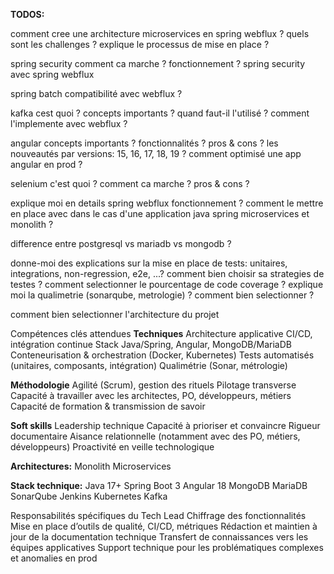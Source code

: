 

**TODOS:**

comment cree une architecture microservices en spring webflux ?
quels sont les challenges ? explique le processus de mise en place ?

spring security comment ca marche ? fonctionnement ?
spring security avec spring webflux

spring batch compatibilité avec  webflux ?

kafka cest quoi ? concepts importants ?
quand faut-il l'utilisé ?
comment l'implemente avec webflux ?


angular
concepts importants ? fonctionnalités ?
pros & cons ?
les nouveautés par versions: 15, 16, 17, 18, 19 ?
comment optimisé une app angular en prod ?


selenium
c'est quoi ? comment ca marche ?
pros & cons ?


explique moi en details spring webflux fonctionnement ? 
comment le mettre en place avec dans le cas d'une application java spring microservices et monolith ?

difference entre postgresql vs mariadb vs mongodb ?

donne-moi des explications sur la mise en place de tests: unitaires, integrations, non-regression, e2e, ...?
comment bien choisir sa strategies de testes ?
comment selectionner le pourcentage de code coverage ?
explique moi la qualimetrie (sonarqube, metrologie) ? comment bien selectionner ?

comment bien selectionner l'architecture du projet


Compétences clés attendues
**Techniques**
Architecture applicative
CI/CD, intégration continue
Stack Java/Spring, Angular, MongoDB/MariaDB
Conteneurisation & orchestration (Docker, Kubernetes)
Tests automatisés (unitaires, composants, intégration)
Qualimétrie (Sonar, métrologie)

**Méthodologie**
Agilité (Scrum), gestion des rituels
Pilotage transverse
Capacité à travailler avec les architectes, PO, développeurs, métiers
Capacité de formation & transmission de savoir

**Soft skills**
Leadership technique
Capacité à prioriser et convaincre
Rigueur documentaire
Aisance relationnelle (notamment avec des PO, métiers, développeurs)
Proactivité en veille technologique


**Architectures:**
Monolith
Microservices


**Stack technique:**
Java 17+
Spring Boot 3
Angular 18
MongoDB
MariaDB
SonarQube
Jenkins
Kubernetes
Kafka


Responsabilités spécifiques du Tech Lead
Chiffrage des fonctionnalités
Mise en place d’outils de qualité, CI/CD, métriques
Rédaction et maintien à jour de la documentation technique
Transfert de connaissances vers les équipes applicatives
Support technique pour les problématiques complexes et anomalies en prod


